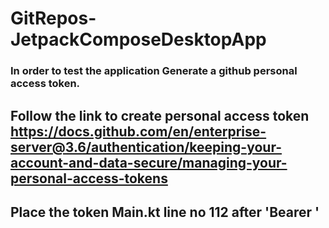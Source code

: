 # GitRepos-JetpackComposeDesktopApp
### In order to test the application Generate a github personal access token.
## Follow the link to create personal access token https://docs.github.com/en/enterprise-server@3.6/authentication/keeping-your-account-and-data-secure/managing-your-personal-access-tokens
## Place the token Main.kt line no 112 after 'Bearer '
